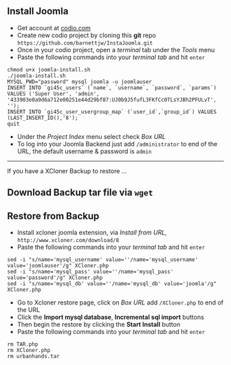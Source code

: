 ## Install Joomla

- Get account at [codio.com](http://codio.com)
- Create new codio project by cloning this **git** repo `https://github.com/barnettjw/InstaJoomla.git`
- Once in your codio project, open a *terminal* tab under the *Tools* menu
- Paste the following commands into your *terminal tab* and hit `enter`

```
chmod u+x joomla-install.sh
./joomla-install.sh
MYSQL_PWD="password" mysql joomla -u joomlauser
INSERT INTO `gi45c_users` (`name`, `username`, `password`, `params`) VALUES ('Super User', 'admin', '433903e0a9d6a712e00251e44d29bf87:UJ0b9J5fufL3FKfCc0TLsYJBh2PFULvT', '');
INSERT INTO `gi45c_user_usergroup_map` (`user_id`,`group_id`) VALUES (LAST_INSERT_ID(),'8');
quit
```

- Under the *Project Index* menu select check *Box URL*
- To log into your Joomla Backend just add `/administrator` to end of the URL, the default username & password is `admin`

---

If you have a XCloner Backup to restore ...

## Download Backup tar file via `wget`

## Restore from Backup

- Install xcloner joomla extension, via *Install from URL*, `http://www.xcloner.com/download/8`
- Paste the following commands into your *terminal tab* and hit `enter`

```
sed -i "s/name='mysql_username' value=''/name='mysql_username' value='joomlauser'/g" XCloner.php
sed -i "s/name='mysql_pass' value=''/name='mysql_pass' value='password'/g" XCloner.php
sed -i "s/name='mysql_db' value=''/name='mysql_db' value='joomla'/g" XCloner.php
```

- Go to Xcloner restore page, click on *Box URL* add `/XCloner.php` to end of the URL
- Click the **Import mysql database**, **Incremental sql import** buttons
- Then begin the restore by clicking the **Start Install** button
- Paste the following commands into your *terminal tab* and hit `enter`

```
rm TAR.php
rm XCloner.php
rm urbanhands.tar
```

